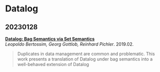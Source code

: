 # Datalog

## 20230128  
[**Datalog: Bag Semantics via Set Semantics**](https://arxiv.org/pdf/1803.06445.pdf)  
*Leopoldo Bertossim, Georg Gottlob, Reinhard Pichler*. 2019.02.    
> Duplicates in data management are common and problematic. This work presents a translation of Datalog under bag semantics into a well-behaved extension of Datalog
